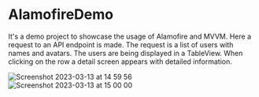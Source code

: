 # AlamofireDemo
It's a demo project to showcase the usage of Alamofire and MVVM. 
Here a request to an API endpoint is made. The request is a list of users with names and avatars. The users are being displayed in a TableView. 
When clicking on the row a detail screen appears with detailed information.

![Screenshot 2023-03-13 at 14 59 56](https://user-images.githubusercontent.com/45698556/224709584-d86b14b8-e1e6-4799-9a8a-873440587bfc.png)
![Screenshot 2023-03-13 at 15 00 00](https://user-images.githubusercontent.com/45698556/224709593-bdee66fb-aadd-4baf-be0c-b3e128b5afd8.png)
